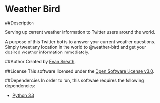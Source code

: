 Weather Bird
============

##Description

Serving up current weather information to Twitter users around the world.

A purpose of this Twitter bot is to answer your current weather questions.
Simply tweet any location in the world to @weather-bird and get your
desired weather information immediately.

##Author
Created by [Evan Sneath](http://github.com/evansneath).

##License
This software licensed under the [Open Software License v3.0](http://www.opensource.org/licenses/OSL-3.0).

##Dependencies
In order to run, this software requires the following dependencies:

* [Python 3.3](http://www.python.org/getit/releases/3.3.0/)
